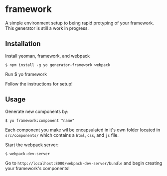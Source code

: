 # framework 
A simple environment setup to being rapid protyping of your framework.
This generator is still a work in progress.

## Installation
Install yeoman, framework, and webpack 

	$ npm install -g yo generator-framework webpack

Run
	$ yo framework

Follow the instructions for setup!

## Usage
Generate new components by:	

	$ yo framework:component "name"

Each component you make wil be encapsulated in it's own folder
located in `src/components/` which contains a `html`, `css`, and `js` file.

Start the webpack server:
	
	$ webpack-dev-server

Go to `http://localhost:8080/webpack-dev-server/bundle` 
and begin creating your framework's components!